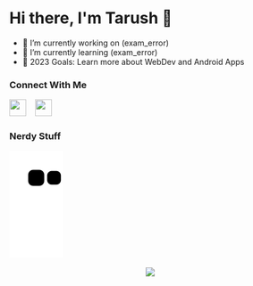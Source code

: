 # Hi there, I'm Tarush 👋

- 🔭 I’m currently working on (exam_error)
- 🌱 I’m currently learning (exam_error)
- 🥅 2023 Goals: Learn more about WebDev and Android Apps


<!--Links-->
### Connect With Me

[<img height="30" width="30" media="(prefers-color-scheme: light)" src="https://cdn.simpleicons.org/linkedin"/>](https://www.linkedin.com/in/tarush-agarwal-7b0a68249/)
&nbsp;&nbsp;
[<img height="30" width="30" media="(prefers-color-scheme: light)" src="https://cdn.simpleicons.org/Instagram"/>](https://www.instagram.com/tar10000/)
&nbsp;&nbsp;
  
### Nerdy Stuff
![Snake animation](https://github.com/tarush10000/tarush10000/blob/output/github-contribution-snake.svg)
&nbsp;  
<p align ="center">
  <img src="gif/monke.gif">
</p>
